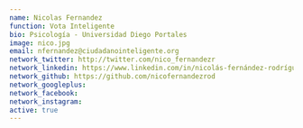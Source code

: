 ```yaml
---
name: Nicolas Fernandez
function: Vota Inteligente
bio: Psicología - Universidad Diego Portales
image: nico.jpg
email: nfernandez@ciudadanointeligente.org
network_twitter: http://twitter.com/nico_fernandezr
network_linkedin: https://www.linkedin.com/in/nicolás-fernández-rodríguez-5a955769
network_github: https://github.com/nicofernandezrod
network_googleplus:
network_facebook:
network_instagram:
active: true
---
```

